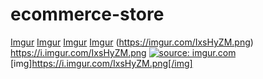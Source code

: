 # ecommerce-store
[Imgur](https://i.imgur.com/cDLcS3O.png)
[Imgur](https://i.imgur.com/MW2sdn1.png)
[Imgur](https://i.imgur.com/lex4fRz.png)
[Imgur](https://i.imgur.com/IxsHyZM.png)
(https://imgur.com/IxsHyZM.png)
https://i.imgur.com/IxsHyZM.png
<a href="https://imgur.com/IxsHyZM"><img src="https://i.imgur.com/IxsHyZM.png" title="source: imgur.com" /></a>
[img]https://i.imgur.com/IxsHyZM.png[/img]
